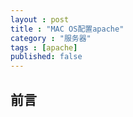 ```yaml
---
layout : post
title : "MAC OS配置apache"
category : "服务器"
tags : [apache]
published: false
---
```


## 前言
